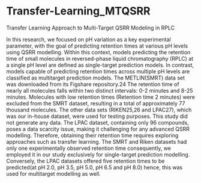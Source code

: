 # Transfer-Learning_MTQSRR
Transfer Learning Approach to Multi-Target QSRR Modeling in RPLC

In this research, we focused on pH variation as a key experimental parameter, with the goal of predicting retention times at various pH levels using QSRR modelling. Within this context, models predicting the retention time of small molecules in reversed-phase liquid chromatography (RPLC) at a single pH level are defined as single-target prediction models. In contrast, models capable of predicting retention times across multiple pH levels are classified as multitarget prediction models. The METLIN(SMRT) data set was downloaded from its Figshare repository.24 The retention time of nearly all molecules falls within two distinct
intervals: 0-2 minutes and 8-25 minutes. Molecules with low retention times (Retention time 2 minutes) were excluded from the SMRT dataset, resulting in a total of approximately 77 thousand molecules. The other data sets (RIKEN25,26 and LPAC27), which was our in-house dataset, were used for testing purposes. This study did not generate any data. The LPAC dataset, containing only 96 compounds, poses a data scarcity issue, making it challenging for any advanced QSRR modelling. Therefore, obtaining their retention time requires exploring
approaches such as transfer learning. The SMRT and Riken datasets had only one experimentally observed retention time consequently, we employed it in our study exclusively for single-target prediction modelling.
Conversely, the LPAC datasets offered five retention times to be predicted(at pH 2.0, pH 3.5, pH 5.0, pH 6.5 and pH 8.0) hence, this was used for multitarget modelling as well.
